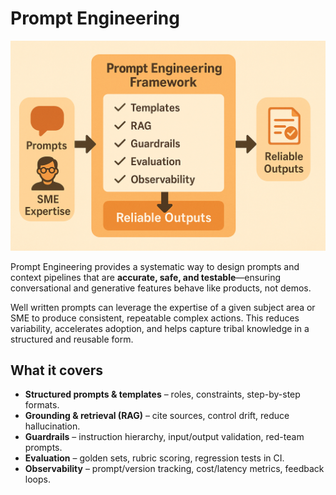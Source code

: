 # Prompt Engineering

![Prompt Engineering Screenshot](../_assets/prompt-engineering-example.png)

Prompt Engineering provides a systematic way to design prompts and context pipelines that are **accurate, safe, and testable**—ensuring conversational and generative features behave like products, not demos.  

Well written prompts can leverage the expertise of a given subject area or SME to produce consistent, repeatable complex actions. This reduces variability, accelerates adoption, and helps capture tribal knowledge in a structured and reusable form.

## What it covers
- **Structured prompts & templates** – roles, constraints, step-by-step formats.
- **Grounding & retrieval (RAG)** – cite sources, control drift, reduce hallucination.
- **Guardrails** – instruction hierarchy, input/output validation, red-team prompts.
- **Evaluation** – golden sets, rubric scoring, regression tests in CI.
- **Observability** – prompt/version tracking, cost/latency metrics, feedback loops.
